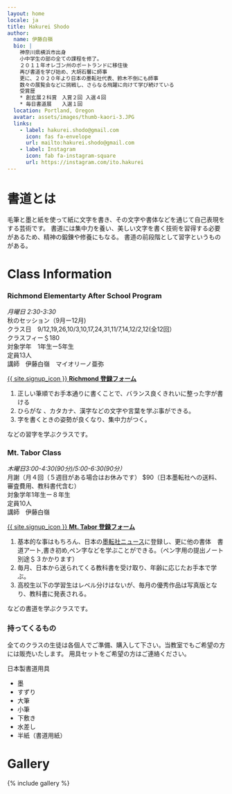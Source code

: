 ```yaml
---
layout: home
locale: ja
title: Hakurei Shodo
author:
  name: 伊藤白嶺
  bio: |
    神奈川県横浜市出身
    小中学生の部の全ての課程を修了。
    ２０１１年オレゴン州のポートランドに移住後
    再び書道を学び始め、大胡石馨に師事
    更に、２０２０年より日本の墨転社代表、鈴木不倒にも師事
    数々の展覧会などに挑戦し、さらなる飛躍に向けて学び続けている  
    受賞歴
    * 創玄展２科賞　入賞２回 入選４回
    * 毎日書道展　　入選１回
  location: Portland, Oregon
  avatar: assets/images/thumb-kaori-3.JPG
  links:
    - label: hakurei.shodo@gmail.com
      icon: fas fa-envelope
      url: mailto:hakurei.shodo@gmail.com
    - label: Instagram
      icon: fab fa-instagram-square
      url: https://instagram.com/ito.hakurei
---
```


# 書道とは
毛筆と墨と紙を使って紙に文字を書き、その文字や書体などを通じて自己表現をする芸術です。
書道には集中力を養い、美しい文字を書く技術を習得する必要があるため、精神の鍛錬や修養にもなる。
書道の前段階として習字というものがある。

# Class Information

### Richmond Elementarty After School Program
*月曜日 2:30-3:30*  
秋のセッション（9月ー12月)  
クラス日　9/12,19,26,10/3,10,17,24,31,11/7,14,12/2,12(全12回）  
クラスフィー＄180  
対象学年　1年生ー5年生  
定員13人   
講師　伊藤白嶺　マイオリーノ亜弥

[{{ site.signup_icon }} **Richmond 登録フォーム**](https://docs.google.com/forms/d/e/1FAIpQLScopdJdZ7yKr70ut2su3IDJdwMpHDWlhBW6W97oMKQ-Yj6t8g/viewform?usp=sf_link)

1. 正しい筆順でお手本通りに書くことで、バランス良くきれいに整った字が書ける
1. ひらがな 、カタカナ、漢字などの文字や言葉を学ぶ事ができる。
1. 字を書くときの姿勢が良くなり、集中力がつく。

などの習字を学ぶクラスです。

### Mt. Tabor Class
*木曜日3:00-4:30(90分)/5:00-6:30(90分）*  
月謝（月４回（５週目がある場合はお休みです） $90（日本墨転社への送料、審査費用、教科書代含む）  
対象学年1年生ー８年生  
定員10人  
講師　伊藤白嶺

[{{ site.signup_icon }} **Mt. Tabor 登録フォーム**](https://docs.google.com/forms/d/e/1FAIpQLScurAdwcBXua-8XVPtv0IQVKDor9nW6C7T8IkEdIVvplwct5w/viewform?usp=sf_link)


1. 基本的な事はもちろん、日本の[墨転社ニュース](https://www.bokutensha.com)に登録し、更に他の書体　書道アート,書き初め,ペン字などを学ぶことができる。（ペン字用の提出ノート別途＄３かかります）
1. 毎月、日本から送られてくる教科書を受け取り、年齢に応じたお手本で学ぶ。
1. 高校生以下の学習生はレベル分けはないが、毎月の優秀作品は写真版となり、教科書に発表される。

などの書道を学ぶクラスです。

### 持ってくるもの
全てのクラスの生徒は各個人でご準備、購入して下さい。当教室でもご希望の方には販売いたします。
用具セットをご希望の方はご連絡ください。

日本製書道用具
* 墨
* すずり
* 大筆
* 小筆
* 下敷き
* 水差し
* 半紙（書道用紙）

# Gallery

{% include gallery %}
